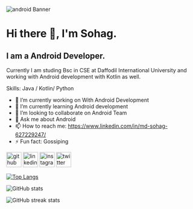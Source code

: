 ![android Banner](https://github.com/sohag221/sohag221/assets/110124971/6c21f941-45cd-45dc-9c8f-ac18a1574a99)

# Hi there 👋, I'm Sohag.
## I am a Android Developer.

Currently I am studing Bsc in CSE at Daffodil International University and  working with Android development with Kotlin as well.

Skills: Java / Kotlin/ Python

- 🔭 I’m currently working on With Android Development 
- 🌱 I’m currently learning Android development 
- 👯 I’m looking to collaborate on Android Team 
- 💬 Ask me about Android 
- 📫 How to reach me: https://www.linkedin.com/in/md-sohag-627229247/ 
- ⚡ Fun fact: Gossiping 


[<img src='https://cdn.jsdelivr.net/npm/simple-icons@3.0.1/icons/github.svg' alt='github' height='40'>](https://github.com/https://github.com/sohag221)  [<img src='https://cdn.jsdelivr.net/npm/simple-icons@3.0.1/icons/linkedin.svg' alt='linkedin' height='40'>](https://www.linkedin.com/in/https://www.linkedin.com/in/md-sohag-627229247//)  [<img src='https://cdn.jsdelivr.net/npm/simple-icons@3.0.1/icons/instagram.svg' alt='instagram' height='40'>](https://www.instagram.com/https://www.instagram.com/mdratulsohag2165/?hl=en/)  [<img src='https://cdn.jsdelivr.net/npm/simple-icons@3.0.1/icons/twitter.svg' alt='twitter' height='40'>](https://twitter.com/https://x.com/Md_Sohag_1)  


[![Top Langs](https://github-readme-stats.vercel.app/api/top-langs/?username=sohag221)](https://github.com/anuraghazra/github-readme-stats)

![GitHub stats](https://github-readme-stats.vercel.app/api?username=sohag221&show_icons=true)  

![GitHub streak stats](https://streak-stats.demolab.com/?user=sohag221)  



